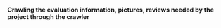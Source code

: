 

#### Crawling the evaluation information, pictures, reviews needed by the project through the crawler
